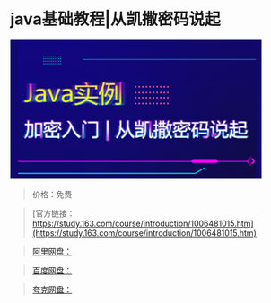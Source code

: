# java基础教程|从凯撒密码说起

![img](../../../assets/study163/free/016601ea13a949d08a61136fcba7d960.JPG)

> 价格：免费

> [官方链接：https://study.163.com/course/introduction/1006481015.htm](https://study.163.com/course/introduction/1006481015.htm)

> [阿里网盘：]()

> [百度网盘：]()

> [夸克网盘：]()
